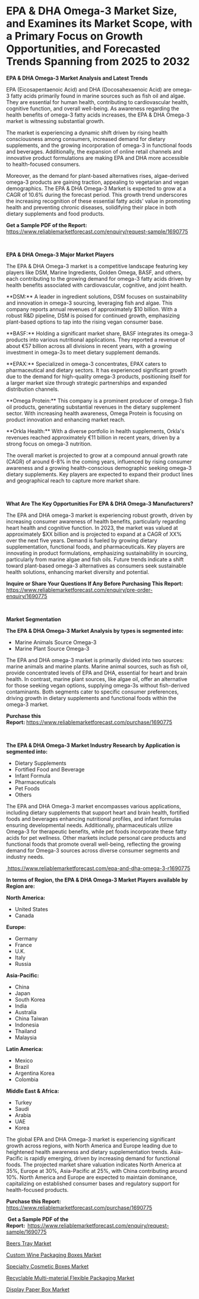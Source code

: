 <p><h1>EPA & DHA Omega-3 Market Size, and Examines its Market Scope, with a Primary Focus on Growth Opportunities, and Forecasted Trends Spanning from 2025 to 2032</h1></p><p><strong>EPA & DHA Omega-3 Market Analysis and Latest Trends</strong></p>
<p><p>EPA (Eicosapentaenoic Acid) and DHA (Docosahexaenoic Acid) are omega-3 fatty acids primarily found in marine sources such as fish oil and algae. They are essential for human health, contributing to cardiovascular health, cognitive function, and overall well-being. As awareness regarding the health benefits of omega-3 fatty acids increases, the EPA & DHA Omega-3 market is witnessing substantial growth. </p><p>The market is experiencing a dynamic shift driven by rising health consciousness among consumers, increased demand for dietary supplements, and the growing incorporation of omega-3 in functional foods and beverages. Additionally, the expansion of online retail channels and innovative product formulations are making EPA and DHA more accessible to health-focused consumers. </p><p>Moreover, as the demand for plant-based alternatives rises, algae-derived omega-3 products are gaining traction, appealing to vegetarian and vegan demographics. The EPA & DHA Omega-3 Market is expected to grow at a CAGR of 10.6% during the forecast period. This growth trend underscores the increasing recognition of these essential fatty acids' value in promoting health and preventing chronic diseases, solidifying their place in both dietary supplements and food products.</p></p>
<p><strong>Get a Sample PDF of the Report:&nbsp;</strong> <a href="https://www.reliablemarketforecast.com/enquiry/request-sample/1690775?utm_campaign=1097&utm_medium=2&utm_source=Github&utm_content=ia&utm_term=26032025&utm_id=epa-dha-omega-3">https://www.reliablemarketforecast.com/enquiry/request-sample/1690775</a></p>
<p>&nbsp;</p>
<p><strong>EPA & DHA Omega-3 Major Market Players</strong></p>
<p><p>The EPA & DHA Omega-3 market is a competitive landscape featuring key players like DSM, Marine Ingredients, Golden Omega, BASF, and others, each contributing to the growing demand for omega-3 fatty acids driven by health benefits associated with cardiovascular, cognitive, and joint health.</p><p>**DSM:** A leader in ingredient solutions, DSM focuses on sustainability and innovation in omega-3 sourcing, leveraging fish and algae. This company reports annual revenues of approximately $10 billion. With a robust R&D pipeline, DSM is poised for continued growth, emphasizing plant-based options to tap into the rising vegan consumer base.</p><p>**BASF:** Holding a significant market share, BASF integrates its omega-3 products into various nutritional applications. They reported a revenue of about €57 billion across all divisions in recent years, with a growing investment in omega-3s to meet dietary supplement demands.</p><p>**EPAX:** Specialized in omega-3 concentrates, EPAX caters to pharmaceutical and dietary sectors. It has experienced significant growth due to the demand for high-quality omega-3 products, positioning itself for a larger market size through strategic partnerships and expanded distribution channels.</p><p>**Omega Protein:** This company is a prominent producer of omega-3 fish oil products, generating substantial revenues in the dietary supplement sector. With increasing health awareness, Omega Protein is focusing on product innovation and enhancing market reach.</p><p>**Orkla Health:** With a diverse portfolio in health supplements, Orkla's revenues reached approximately €11 billion in recent years, driven by a strong focus on omega-3 nutrition.</p><p>The overall market is projected to grow at a compound annual growth rate (CAGR) of around 6-8% in the coming years, influenced by rising consumer awareness and a growing health-conscious demographic seeking omega-3 dietary supplements. Key players are expected to expand their product lines and geographical reach to capture more market share.</p></p>
<p>&nbsp;</p>
<p><strong>What Are The Key Opportunities For EPA & DHA Omega-3 Manufacturers?</strong></p>
<p><p>The EPA and DHA omega-3 market is experiencing robust growth, driven by increasing consumer awareness of health benefits, particularly regarding heart health and cognitive function. In 2023, the market was valued at approximately $XX billion and is projected to expand at a CAGR of XX% over the next five years. Demand is fueled by growing dietary supplementation, functional foods, and pharmaceuticals. Key players are innovating in product formulations, emphasizing sustainability in sourcing, particularly from marine algae and fish oils. Future trends indicate a shift toward plant-based omega-3 alternatives as consumers seek sustainable health solutions, enhancing market diversity and potential.</p></p>
<p><strong>Inquire or Share Your Questions If Any Before Purchasing This Report:</strong> <a href="https://www.reliablemarketforecast.com/enquiry/pre-order-enquiry/1690775?utm_campaign=1097&utm_medium=2&utm_source=Github&utm_content=ia&utm_term=26032025&utm_id=epa-dha-omega-3">https://www.reliablemarketforecast.com/enquiry/pre-order-enquiry/1690775</a></p>
<p>&nbsp;</p>
<p><strong>Market Segmentation</strong></p>
<p><strong>The EPA & DHA Omega-3 Market Analysis by types is segmented into:</strong></p>
<p><ul><li>Marine Animals Source Omega-3</li><li>Marine Plant Source Omega-3</li></ul></p>
<p><p>The EPA and DHA omega-3 market is primarily divided into two sources: marine animals and marine plants. Marine animal sources, such as fish oil, provide concentrated levels of EPA and DHA, essential for heart and brain health. In contrast, marine plant sources, like algae oil, offer an alternative for those seeking vegan options, supplying omega-3s without fish-derived contaminants. Both segments cater to specific consumer preferences, driving growth in dietary supplements and functional foods within the omega-3 market.</p></p>
<p><strong>Purchase this Report:&nbsp;</strong><a href="https://www.reliablemarketforecast.com/purchase/1690775?utm_campaign=1097&utm_medium=2&utm_source=Github&utm_content=ia&utm_term=26032025&utm_id=epa-dha-omega-3">https://www.reliablemarketforecast.com/purchase/1690775</a></p>
<p>&nbsp;</p>
<p><strong>The EPA & DHA Omega-3 Market Industry Research by Application is segmented into:</strong></p>
<p><ul><li>Dietary Supplements</li><li>Fortified Food and Beverage</li><li>Infant Formula</li><li>Pharmaceuticals</li><li>Pet Foods</li><li>Others</li></ul></p>
<p><p>The EPA and DHA Omega-3 market encompasses various applications, including dietary supplements that support heart and brain health, fortified foods and beverages enhancing nutritional profiles, and infant formulas ensuring developmental needs. Additionally, pharmaceuticals utilize Omega-3 for therapeutic benefits, while pet foods incorporate these fatty acids for pet wellness. Other markets include personal care products and functional foods that promote overall well-being, reflecting the growing demand for Omega-3 sources across diverse consumer segments and industry needs.</p></p>
<p><a href="https://www.reliablemarketforecast.com/epa-and-dha-omega-3-r1690775?utm_campaign=1097&utm_medium=2&utm_source=Github&utm_content=ia&utm_term=26032025&utm_id=epa-dha-omega-3">&nbsp;https://www.reliablemarketforecast.com/epa-and-dha-omega-3-r1690775</a></p>
<p><strong>In terms of Region, the EPA & DHA Omega-3 Market Players available by Region are:</strong></p>
<p>
    <p> <strong> North America: </strong>
        <ul>
            <li>United States</li>
            <li>Canada</li>
        </ul>
        </p> 
    <p> <strong> Europe: </strong>
        <ul>
            <li>Germany</li>
            <li>France</li>
            <li>U.K.</li>
            <li>Italy</li>
            <li>Russia</li>
        </ul>
        </p> 
    <p> <strong> Asia-Pacific: </strong>
        <ul>
            <li>China</li>
            <li>Japan</li>
            <li>South Korea</li>
            <li>India</li>
            <li>Australia</li>
            <li>China Taiwan</li>
            <li>Indonesia</li>
            <li>Thailand</li>
            <li>Malaysia</li>
        </ul>
        </p> 
    <p> <strong> Latin America: </strong>
        <ul>
            <li>Mexico</li>
            <li>Brazil</li>
            <li>Argentina Korea</li>
            <li>Colombia</li>
        </ul>
        </p> 
    <p> <strong> Middle East & Africa: </strong>
        <ul>
            <li>Turkey</li>
            <li>Saudi</li>
            <li>Arabia</li>
            <li>UAE</li>
            <li>Korea</li>
        </ul>
    </p>
    </p>
<p><p>The global EPA and DHA Omega-3 market is experiencing significant growth across regions, with North America and Europe leading due to heightened health awareness and dietary supplementation trends. Asia-Pacific is rapidly emerging, driven by increasing demand for functional foods. The projected market share valuation indicates North America at 35%, Europe at 30%, Asia-Pacific at 25%, with China contributing around 10%. North America and Europe are expected to maintain dominance, capitalizing on established consumer bases and regulatory support for health-focused products.</p></p>
<p><strong>Purchase this Report: </strong><a href="https://www.reliablemarketforecast.com/purchase/1690775?utm_campaign=1097&utm_medium=2&utm_source=Github&utm_content=ia&utm_term=26032025&utm_id=epa-dha-omega-3">https://www.reliablemarketforecast.com/purchase/1690775</a></p>
<p>&nbsp;<strong>Get a Sample PDF of the Report:&nbsp;&nbsp;</strong><a href="https://www.reliablemarketforecast.com/enquiry/request-sample/1690775?utm_campaign=1097&utm_medium=2&utm_source=Github&utm_content=ia&utm_term=26032025&utm_id=epa-dha-omega-3">https://www.reliablemarketforecast.com/enquiry/request-sample/1690775</a></p>
<p><strong></strong></p>
<p><p><a href="https://github.com/hadshpinay/Market-Research-Report-List-1/blob/main/beers-tray-market.md?utm_campaign=1097&utm_medium=2&utm_source=Github&utm_content=ia&utm_term=26032025&utm_id=epa-dha-omega-3">Beers Tray Market</a></p><p><a href="https://github.com/fabinbuddygc/Market-Research-Report-List-1/blob/main/custom-wine-packaging-boxes-market.md?utm_campaign=1097&utm_medium=2&utm_source=Github&utm_content=ia&utm_term=26032025&utm_id=epa-dha-omega-3">Custom Wine Packaging Boxes Market</a></p><p><a href="https://github.com/catlowdarcys/Market-Research-Report-List-1/blob/main/specialty-cosmetic-boxes-market.md?utm_campaign=1097&utm_medium=2&utm_source=Github&utm_content=ia&utm_term=26032025&utm_id=epa-dha-omega-3">Specialty Cosmetic Boxes Market</a></p><p><a href="https://github.com/stohllaackdw/Market-Research-Report-List-1/blob/main/recyclable-multi-material-flexible-packaging-market.md?utm_campaign=1097&utm_medium=2&utm_source=Github&utm_content=ia&utm_term=26032025&utm_id=epa-dha-omega-3">Recyclable Multi-material Flexible Packaging Market</a></p><p><a href="https://github.com/ridchycarlas/Market-Research-Report-List-1/blob/main/display-paper-box-market.md?utm_campaign=1097&utm_medium=2&utm_source=Github&utm_content=ia&utm_term=26032025&utm_id=epa-dha-omega-3">Display Paper Box Market</a></p></p>
